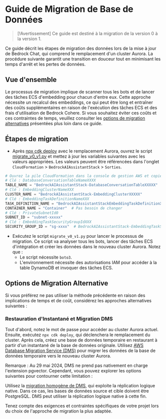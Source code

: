 # Guide de Migration de Base de Données

> [!Avertissement]
> Ce guide est destiné à la migration de la version 0 à la version 1.

Ce guide décrit les étapes de migration des données lors de la mise à jour de Bedrock Chat, qui comprend le remplacement d'un cluster Aurora. La procédure suivante garantit une transition en douceur tout en minimisant les temps d'arrêt et les pertes de données.

## Vue d'ensemble

Le processus de migration implique de scanner tous les bots et de lancer des tâches ECS d'embedding pour chacun d'entre eux. Cette approche nécessite un recalcul des embeddings, ce qui peut être long et entraîner des coûts supplémentaires en raison de l'exécution des tâches ECS et des frais d'utilisation de Bedrock Cohere. Si vous souhaitez éviter ces coûts et ces contraintes de temps, veuillez consulter les [options de migration alternatives](#alternative-migration-options) présentées plus loin dans ce guide.

## Étapes de migration

- Après [npx cdk deploy](../README.md#deploy-using-cdk) avec le remplacement Aurora, ouvrez le script [migrate_v0_v1.py](./migrate_v0_v1.py) et mettez à jour les variables suivantes avec les valeurs appropriées. Les valeurs peuvent être référencées dans l'onglet `CloudFormation` > `BedrockAIAssistantStack` > `Sorties`.

```py
# Ouvrez la pile CloudFormation dans la console de gestion AWS et copiez les valeurs à partir de l'onglet Sorties.
# Clé : DatabaseConversationTableNameXXXX
TABLE_NAME = "BedrockAIAssistantStack-DatabaseConversationTableXXXXX"
# Clé : EmbeddingClusterNameXXX
CLUSTER_NAME = "BedrockAIAssistantStack-EmbeddingClusterXXXXX"
# Clé : EmbeddingTaskDefinitionNameXXX
TASK_DEFINITION_NAME = "BedrockAIAssistantStackEmbeddingTaskDefinitionXXXXX"
CONTAINER_NAME = "Container"  # Pas besoin de changer
# Clé : PrivateSubnetId0
SUBNET_ID = "subnet-xxxxx"
# Clé : EmbeddingTaskSecurityGroupIdXXX
SECURITY_GROUP_ID = "sg-xxxx"  # BedrockAIAssistantStack-EmbeddingTaskSecurityGroupXXXXX
```

- Exécutez le script `migrate_v0_v1.py` pour lancer le processus de migration. Ce script va analyser tous les bots, lancer des tâches ECS d'intégration et créer les données dans le nouveau cluster Aurora. Notez que :
  - Le script nécessite `boto3`.
  - L'environnement nécessite des autorisations IAM pour accéder à la table DynamoDB et invoquer des tâches ECS.

## Options de Migration Alternative

Si vous préférez ne pas utiliser la méthode précédente en raison des implications de temps et de coût, considérez les approches alternatives suivantes :

### Restauration d'Instantané et Migration DMS

Tout d'abord, notez le mot de passe pour accéder au cluster Aurora actuel. Ensuite, exécutez `npx cdk deploy`, qui déclenchera le remplacement du cluster. Après cela, créez une base de données temporaire en restaurant à partir d'un instantané de la base de données originale.
Utilisez [AWS Database Migration Service (DMS)](https://aws.amazon.com/dms/) pour migrer les données de la base de données temporaire vers le nouveau cluster Aurora.

Remarque : Au 29 mai 2024, DMS ne prend pas nativement en charge l'extension pgvector. Cependant, vous pouvez explorer les options suivantes pour contourner cette limitation :

Utilisez la [migration homogène de DMS](https://docs.aws.amazon.com/dms/latest/userguide/dm-migrating-data.html), qui exploite la réplication logique native. Dans ce cas, les bases de données source et cible doivent être PostgreSQL. DMS peut utiliser la réplication logique native à cette fin.

Tenez compte des exigences et contraintes spécifiques de votre projet lors du choix de l'approche de migration la plus adaptée.